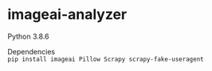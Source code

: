 # imageai-analyzer

Python 3.8.6

Dependencies<br>
`pip install imageai Pillow Scrapy scrapy-fake-useragent`
